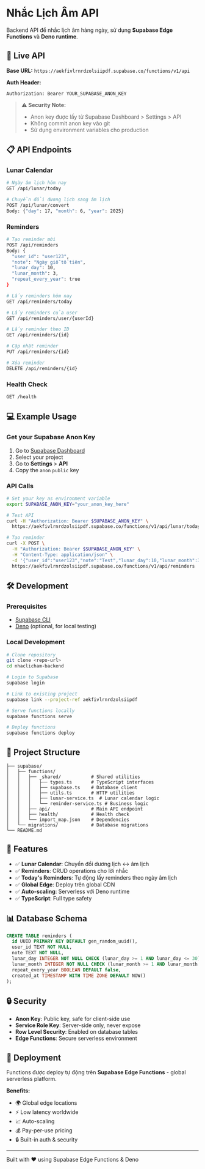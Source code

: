 # Nhắc Lịch Âm API

Backend API để nhắc lịch âm hàng ngày, sử dụng **Supabase Edge Functions** và **Deno runtime**.

## 🚀 Live API

**Base URL:** `https://aekfivlrnrdzolsiipdf.supabase.co/functions/v1/api`

**Auth Header:**

```
Authorization: Bearer YOUR_SUPABASE_ANON_KEY
```

> **⚠️ Security Note:**
>
> - Anon key được lấy từ Supabase Dashboard > Settings > API
> - Không commit anon key vào git
> - Sử dụng environment variables cho production

## 📋 API Endpoints

### Lunar Calendar

```bash
# Ngày âm lịch hôm nay
GET /api/lunar/today

# Chuyển đổi dương lịch sang âm lịch
POST /api/lunar/convert
Body: {"day": 17, "month": 6, "year": 2025}
```

### Reminders

```bash
# Tạo reminder mới
POST /api/reminders
Body: {
  "user_id": "user123",
  "note": "Ngày giỗ tổ tiên",
  "lunar_day": 10,
  "lunar_month": 3,
  "repeat_every_year": true
}

# Lấy reminders hôm nay
GET /api/reminders/today

# Lấy reminders của user
GET /api/reminders/user/{userId}

# Lấy reminder theo ID
GET /api/reminders/{id}

# Cập nhật reminder
PUT /api/reminders/{id}

# Xóa reminder
DELETE /api/reminders/{id}
```

### Health Check

```bash
GET /health
```

## 💻 Example Usage

### Get your Supabase Anon Key

1. Go to [Supabase Dashboard](https://supabase.com/dashboard)
2. Select your project
3. Go to **Settings** > **API**
4. Copy the `anon` `public` key

### API Calls

```bash
# Set your key as environment variable
export SUPABASE_ANON_KEY="your_anon_key_here"

# Test API
curl -H "Authorization: Bearer $SUPABASE_ANON_KEY" \
  https://aekfivlrnrdzolsiipdf.supabase.co/functions/v1/api/lunar/today

# Tạo reminder
curl -X POST \
  -H "Authorization: Bearer $SUPABASE_ANON_KEY" \
  -H "Content-Type: application/json" \
  -d '{"user_id":"user123","note":"Test","lunar_day":10,"lunar_month":3,"repeat_every_year":true}' \
  https://aekfivlrnrdzolsiipdf.supabase.co/functions/v1/api/reminders
```

## 🛠️ Development

### Prerequisites

- [Supabase CLI](https://supabase.com/docs/guides/cli)
- [Deno](https://deno.land/) (optional, for local testing)

### Local Development

```bash
# Clone repository
git clone <repo-url>
cd nhaclicham-backend

# Login to Supabase
supabase login

# Link to existing project
supabase link --project-ref aekfivlrnrdzolsiipdf

# Serve functions locally
supabase functions serve

# Deploy functions
supabase functions deploy
```

## 📁 Project Structure

```
├── supabase/
│   ├── functions/
│   │   ├── _shared/           # Shared utilities
│   │   │   ├── types.ts       # TypeScript interfaces
│   │   │   ├── supabase.ts    # Database client
│   │   │   ├── utils.ts       # HTTP utilities
│   │   │   ├── lunar-service.ts  # Lunar calendar logic
│   │   │   └── reminder-service.ts # Business logic
│   │   ├── api/               # Main API endpoint
│   │   ├── health/            # Health check
│   │   └── import_map.json    # Dependencies
│   └── migrations/            # Database migrations
└── README.md
```

## 🎯 Features

- ✅ **Lunar Calendar**: Chuyển đổi dương lịch ↔ âm lịch
- ✅ **Reminders**: CRUD operations cho lời nhắc
- ✅ **Today's Reminders**: Tự động lấy reminders theo ngày âm lịch
- ✅ **Global Edge**: Deploy trên global CDN
- ✅ **Auto-scaling**: Serverless với Deno runtime
- ✅ **TypeScript**: Full type safety

## 📊 Database Schema

```sql
CREATE TABLE reminders (
  id UUID PRIMARY KEY DEFAULT gen_random_uuid(),
  user_id TEXT NOT NULL,
  note TEXT NOT NULL,
  lunar_day INTEGER NOT NULL CHECK (lunar_day >= 1 AND lunar_day <= 30),
  lunar_month INTEGER NOT NULL CHECK (lunar_month >= 1 AND lunar_month <= 12),
  repeat_every_year BOOLEAN DEFAULT false,
  created_at TIMESTAMP WITH TIME ZONE DEFAULT NOW()
);
```

## 🔒 Security

- **Anon Key**: Public key, safe for client-side use
- **Service Role Key**: Server-side only, never expose
- **Row Level Security**: Enabled on database tables
- **Edge Functions**: Secure serverless environment

## 🚀 Deployment

Functions được deploy tự động trên **Supabase Edge Functions** - global serverless platform.

**Benefits:**

- 🌍 Global edge locations
- ⚡ Low latency worldwide
- 📈 Auto-scaling
- 💰 Pay-per-use pricing
- 🔒 Built-in auth & security

---

Built with ❤️ using Supabase Edge Functions & Deno
